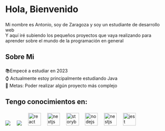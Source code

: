 <h1 align="left">Hola, Bienvenido </h1>

###

<p align="left">Mi nombre es Antonio, soy de Zaragoza y soy un estudiante de desarrollo web <br>Y aquí iré subiendo los pequeños proyectos que vaya realizando para aprender sobre el mundo de la programación en general</p>

###

<h2 align="left">Sobre Mi</h2>

###

<p align="left">📚Empecé a estudiar en 2023<br>⌚ Actualmente estoy principalmente estudiando Java <br>🎯 Metas: Poder realizar algún proyecto más complejo</p>

###

<h2 align="left">Tengo conocimientos en:</h2>

###

<div align="left">
  
  <img src="https://cdn.jsdelivr.net/gh/devicons/devicon@latest/icons/azuresqldatabase/azuresqldatabase-original.svg" />       
  <img width="12" />
  
  <img src="https://cdn.jsdelivr.net/gh/devicons/devicon@latest/icons/java/java-original-wordmark.svg" />       
  <img width="12" />
  <img src="https://cdn.jsdelivr.net/gh/devicons/devicon/icons/react/react-original.svg" height="40" alt="react logo"  />
  <img width="12" />
  <img src="https://cdn.jsdelivr.net/gh/devicons/devicon/icons/nextjs/nextjs-original.svg" height="40" alt="nextjs logo"  />
  <img width="12" />
  <img src="https://cdn.jsdelivr.net/gh/devicons/devicon/icons/storybook/storybook-original.svg" height="40" alt="storybook logo"  />
  <img width="12" />
  <img src="https://cdn.jsdelivr.net/gh/devicons/devicon/icons/nodejs/nodejs-original.svg" height="40" alt="nodejs logo"  />
  <img width="12" />
  <img src="https://cdn.jsdelivr.net/gh/devicons/devicon/icons/nestjs/nestjs-plain.svg" height="40" alt="nestjs logo"  />
  <img width="12" />
  <img src="https://cdn.jsdelivr.net/gh/devicons/devicon/icons/jest/jest-plain.svg" height="40" alt="jest logo"  />
</div>

###
